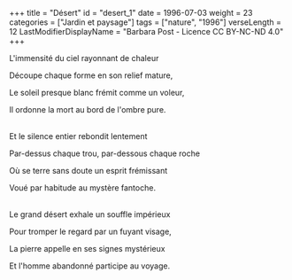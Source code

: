 +++
title = "Désert"
id = "desert_1"
date = 1996-07-03
weight = 23
categories = ["Jardin et paysage"]
tags = ["nature", "1996"]
verseLength = 12
LastModifierDisplayName = "Barbara Post - Licence CC BY-NC-ND 4.0"
+++

L'immensité du ciel rayonnant de chaleur

Découpe chaque forme en son relief mature,

Le soleil presque blanc frémit comme un voleur,

Il ordonne la mort au bord de l'ombre pure.

 \
Et le silence entier rebondit lentement

Par-dessus chaque trou, par-dessous chaque roche

Où se terre sans doute un esprit frémissant

Voué par habitude au mystère fantoche.

 \
Le grand désert exhale un souffle impérieux

Pour tromper le regard par un fuyant visage,

La pierre appelle en ses signes mystérieux

Et l'homme abandonné participe au voyage.
